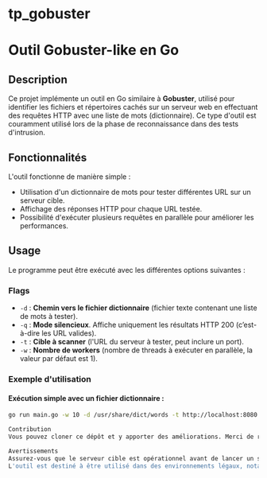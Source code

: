 # tp_gobuster
# Outil Gobuster-like en Go

## Description
Ce projet implémente un outil en Go similaire à **Gobuster**, utilisé pour identifier les fichiers et répertoires cachés sur un serveur web en effectuant des requêtes HTTP avec une liste de mots (dictionnaire). Ce type d'outil est couramment utilisé lors de la phase de reconnaissance dans des tests d'intrusion.

## Fonctionnalités
L'outil fonctionne de manière simple :
- Utilisation d'un dictionnaire de mots pour tester différentes URL sur un serveur cible.
- Affichage des réponses HTTP pour chaque URL testée.
- Possibilité d'exécuter plusieurs requêtes en parallèle pour améliorer les performances.

## Usage
Le programme peut être exécuté avec les différentes options suivantes :

### Flags
- `-d` : **Chemin vers le fichier dictionnaire** (fichier texte contenant une liste de mots à tester).
- `-q` : **Mode silencieux**. Affiche uniquement les résultats HTTP 200 (c’est-à-dire les URL valides).
- `-t` : **Cible à scanner** (l'URL du serveur à tester, peut inclure un port).
- `-w` : **Nombre de workers** (nombre de threads à exécuter en parallèle, la valeur par défaut est 1).

### Exemple d'utilisation
#### Exécution simple avec un fichier dictionnaire :
```bash
go run main.go -w 10 -d /usr/share/dict/words -t http://localhost:8080

Contribution
Vous pouvez cloner ce dépôt et y apporter des améliorations. Merci de respecter les bonnes pratiques de développement et de créer des pull requests pour toute contribution.

Avertissements
Assurez-vous que le serveur cible est opérationnel avant de lancer un scan.
L'outil est destiné à être utilisé dans des environnements légaux, notamment pour des tests de pénétration autorisés.

